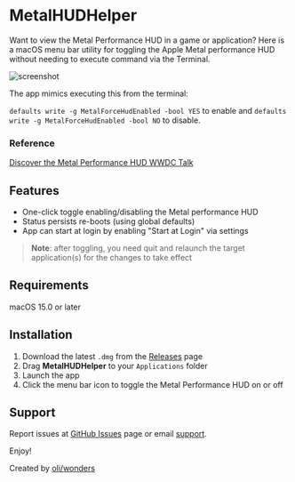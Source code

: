 # MetalHUDHelper

Want to view the Metal Performance HUD in a game or application? Here is a macOS menu bar utility for toggling the Apple Metal performance HUD without needing to execute command via the Terminal.

![screenshot](images/metalhudhelper.png)

The app mimics executing this from the terminal:

`defaults write -g MetalForceHudEnabled -bool YES` to enable and `defaults write -g MetalForceHudEnabled -bool NO` to disable.

### Reference

[Discover the Metal Performance HUD WWDC Talk](https://developer.apple.com/videos/play/tech-talks/110339)

## Features

- One-click toggle enabling/disabling the Metal performance HUD
- Status persists re-boots (using global defaults)
- App can start at login by enabling "Start at Login" via settings

> **Note**: after toggling, you need quit and relaunch the target application(s) for the changes to take effect

## Requirements

macOS 15.0 or later

## Installation

1. Download the latest `.dmg` from the [Releases](https://github.com/oliwonders/MetalHUDHelper/releases) page
2. Drag **MetalHUDHelper** to your `Applications` folder
3. Launch the app
4. Click the menu bar icon to toggle the Metal Performance HUD on or off

## Support

Report issues at [GitHub Issues](https://github.com/oliwonders/MetalHUDHelper/issues) page or email [support](mailto:support@oliwonders.com).

Enjoy!

Created by [oli/wonders](https://oliwonders.com)
